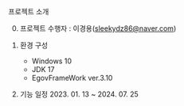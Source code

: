 
프로젝트 소개

0. 프로젝트 수행자 : 이경용(sleekydz86@naver.com)

1. 환경 구성
   + Windows 10
   + JDK 17
   + EgovFrameWork ver.3.10

2.   기능 일정  2023. 01. 13 ~  2024. 07. 25
